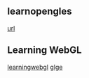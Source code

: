 ## learnopengles
[url](http://www.learnopengles.com/)

## Learning WebGL
[learningwebgl](http://learningwebgl.com/blog/?page_id=1217)
[glge](http://www.glge.org/)
